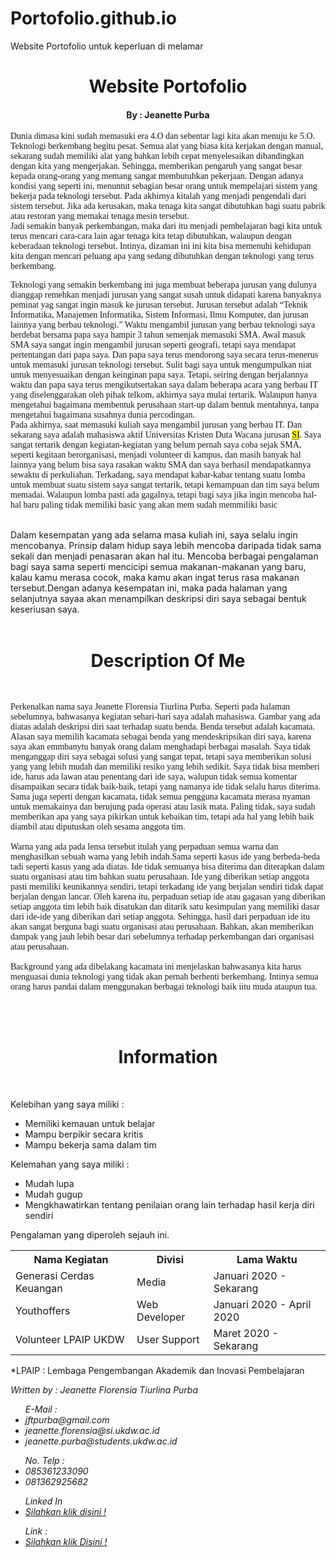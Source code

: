 # Portofolio.github.io
Website Portofolio untuk keperluan di melamar
<!DOCTYPE html>
<html>
<head>
	
</head>

<body>

<h1 style="text-align: center;">Website Portofolio</h1>	
<h4 style="text-align: center;">By : Jeanette Purba</h4>

<p style="font-family: Rockwell">Dunia dimasa kini sudah memasuki era 4.O dan sebentar lagi kita akan menuju ke 5.O. Teknologi berkembang begitu pesat. Semua alat yang biasa kita kerjakan dengan manual, sekarang sudah memiliki alat yang bahkan lebih cepat menyelesaikan dibandingkan dengan kita yang mengerjakan. Sehingga, memberikan pengaruh yang sangat besar kepada orang-orang yang memang sangat membutuhkan pekerjaan. Dengan adanya kondisi yang seperti ini, menuntut sebagian besar orang untuk mempelajari sistem yang bekerja pada teknologi tersebut. Pada akhirnya kitalah yang menjadi pengendali dari sistem tersebut. Jika ada kerusakan, maka tenaga kita sangat dibutuhkan bagi suatu pabrik atau restoran yang memakai tenaga mesin tersebut.  <br>Jadi semakin banyak perkembangan, maka dari itu menjadi pembelajaran bagi kita untuk terus mencari cara-cara lain agar tenaga  kita tetap dibutuhkan, walaupun dengan keberadaan teknologi tersebut. Intinya, dizaman ini ini kita bisa memenuhi kehidupan kita dengan mencari peluang apa yang sedang dibutuhkan dengan teknologi yang terus berkembang.</p>

<p style="font-family: Comic Sans MS">Teknologi yang semakin berkembang ini juga membuat beberapa jurusan yang dulunya dianggap remehkan menjadi jurusan yang sangat susah untuk didapati karena banyaknya peminat yag sangat ingin masuk ke jurusan tersebut. Jurusan tersebut adalah <q>Teknik Informatika, Manajemen Informatika, Sistem Informasi, Ilmu Komputer, dan jurusan lainnya yang berbau teknologi.</q> Waktu mengambil jurusan yang berbau teknologi saya berdebat bersama papa saya hampir 3 tahun semenjak memasuki SMA. Awal masuk SMA  saya sangat ingin mengambil jurusan seperti geografi, tetapi saya mendapat pertentangan dari papa saya. Dan papa saya terus mendorong saya secara terus-menerus untuk memasuki jurusan teknologi tersebut. Sulit bagi saya untuk mengumpulkan niat untuk menyesuaikan dengan keinginan papa saya. Tetapi, seiring dengan berjalannya waktu dan papa saya terus mengikutsertakan saya dalam beberapa acara yang berbau IT yang diselenggarakan oleh pihak telkom, akhirnya saya mulai tertarik. Walaupun hanya mengetahui bagaimana membentuk perusahaan start-up dalam bentuk mentahnya, tanpa mengetahui bagaimana susahnya dunia percodingan. <br>Pada akhirnya, saat memasuki kuliah saya mengambil jurusan yang berbau IT.​ Dan sekarang saya adalah mahasiswa aktif Universitas Kristen Duta Wacana jurusan <abbr title="Sistem Informasi"><mark>SI</mark></abbr>. Saya sangat tertarik dengan kegiatan-kegiatan yang belum pernah saya coba sejak SMA, seperti kegitaan berorganisasi, menjadi volunteer di kampus, dan masih banyak hal lainnya yang belum bisa saya rasakan  waktu SMA dan saya berhasil mendapatkannya sewaktu di perkuliahan. Terkadang, saya mendapat kabar-kabar tentang suatu lomba untuk membuat suatu sistem saya sangat tertarik, tetapi kemampuan dan tim saya belum memadai. Walaupun lomba pasti ada gagalnya, tetapi bagi saya jika ingin mencoba hal-hal baru paling tidak memiliki basic yang akan mem sudah memmiliki basic 

<br>Dalam kesempatan yang ada selama masa kuliah ini, saya selalu ingin mencobanya. Prinsip dalam hidup saya lebih mencoba daripada tidak sama sekali dan menjadi penasaran akan hal itu. Mencoba berbagai pengalaman bagi saya sama seperti mencicipi semua makanan-makanan yang baru, kalau kamu merasa cocok, maka kamu akan ingat terus rasa makanan tersebut.Dengan adanya kesempatan ini, maka pada halaman yang selanjutnya sayaa akan menampilkan deskripsi diri saya sebagai bentuk keseriusan saya.
<br><br>
<h1 style="text-align: center;">Description Of Me</h1>
<br>
<p style="font-family: Georgia">Perkenalkan nama saya Jeanette Florensia Tiurlina Purba. Seperti pada halaman sebelumnya, bahwasanya kegiatan sehari-hari saya adalah mahasiswa. Gambar yang ada diatas adalah deskripsi diri saat terhadap suatu benda. Benda tersebut adalah kacamata. Alasan saya memilih kacamata sebagai benda yang mendeskripsikan diri saya, karena saya akan emmbanytu banyak orang dalam menghadapi berbagai masalah. Saya tidak menganggap diri saya sebagai solusi yang sangat tepat, tetapi saya memberikan solusi yang yang lebih mudah dan memiliki resiko yang lebih sedikit. Saya tidak bisa memberi ide, harus ada lawan atau penentang dari ide saya, walupun tidak semua komentar disampaikan secara tidak baik-baik, tetapi yang namanya ide tidak selalu harus diterima. Sama juga seperti dengan kacamata, tidak semua pengguna kacamata merasa nyaman untuk memakainya dan berujung pada operasi atau lasik mata. Paling tidak, saya sudah memberikan apa yang saya pikirkan untuk kebaikan tim, tetapi ada hal yang lebih baik diambil atau diputuskan oleh sesama anggota tim. <br><br>Warna yang ada pada lensa tersebut itulah yang perpaduan semua warna dan menghasilkan sebuah warna yang lebih indah.Sama seperti kasus ide yang berbeda-beda tadi seperti kasus yang ada diatas. Ide tidak semuanya bisa diterima dan diterapkan dalam suatu organisasi atau tim bahkan suatu perusahaan. Ide yang diberikan setiap anggota pasti memiliki keunikannya sendiri, tetapi terkadang ide yang berjalan sendiri tidak dapat berjalan dengan lancar. Oleh karena itu, perpaduan setiap ide atau gagasan yang diberikan setiap anggota tim lebih baik disatukan dan ditarik satu kesimpulan yang memiliki dasar dari ide-ide yang diberikan dari setiap anggota. Sehingga, hasil dari perpaduan ide itu akan sangat berguna bagi suatu organisasi atau perusahaan. Bahkan, akan memberikan dampak yang jauh lebih besar dari sebelumnya terhadap perkembangan dari organisasi atau perusahaan. <br><br>Background yang ada dibelakang kacamata ini menjelaskan bahwasanya kita harus menguasai dunia teknologi yang tidak akan pernah berhenti berkembang. Intinya semua orang harus pandai dalam menggunakan berbagai teknologi baik iitu muda ataupun tua. </p>
<br><br>
<h1 style="text-align: center;" >Information</h1>
<br>

<p>Kelebihan yang saya miliki : </p>
<ul>
	<li>Memiliki kemauan untuk belajar</li>
	<li>Mampu berpikir secara kritis</li>
	<li>Mampu bekerja sama dalam tim</li>
</ul>

<p>Kelemahan yang saya miliki : </p>
<ul>
	<li>Mudah lupa</li>
	<li>Mudah gugup</li>
	<li>Mengkhawatirkan tentang penilaian orang lain terhadap hasil kerja diri sendiri</li>
</ul>

<p>Pengalaman yang diperoleh sejauh ini.</p>

<table style="width: 100%">
	<tr>
		<th style="text-align: center;">Nama Kegiatan</th>
		<th style="text-align: center;">Divisi</th>
		<th style="text-align: center;">Lama Waktu</th>
	</tr>
	<tr>
		<td>Generasi Cerdas Keuangan</td>
		<td>Media</td>
		<td>Januari 2020 - Sekarang</td>
	</tr>
	<tr>
		<td>Youthoffers</td>
		<td>Web Developer</td>
		<td>Januari 2020 - April 2020</td>
	</tr>
	<tr>
		<td>Volunteer LPAIP UKDW</td>
		<td>User Support</td>
		<td>Maret 2020 - Sekarang</td>
	</tr>
</table>
<p>*LPAIP : Lembaga Pengembangan Akademik dan Inovasi Pembelajaran</p>

<address>
	Written by : Jeanette Florensia Tiurlina Purba
	<ul>E-Mail :
		<li>jftpurba@gmail.com</li>
		<li>jeanette.florensia@si.ukdw.ac.id</li>
		<li>jeanette.purba@students.ukdw.ac.id</li>
	</ul>
	<ul>No. Telp :
		<li>085361233090</li>
		<li>081362925682</li>
	</ul>
	<ul>Linked In
		<li><a href="https://www.linkedin.com/in/jeanettepurba-4b51a3194">Silahkan klik disini !</a></li>
	</ul>
	<ul>Link : 
		<li><a href="https://jftpurba.wixsite.com/website/post/_jean">Silahkan klik Disini !</a></li>
	</ul>
</address>
</body>
</html>
